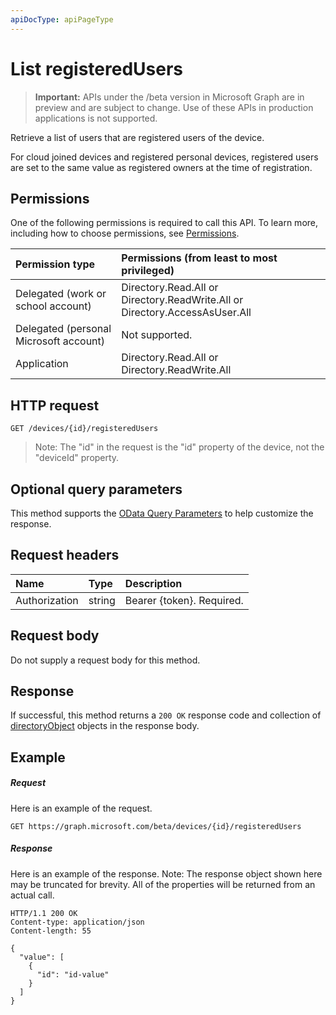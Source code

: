 ```yaml
---
apiDocType: apiPageType
---
```

# List registeredUsers

> **Important:** APIs under the /beta version in Microsoft Graph are in preview and are subject to change. Use of these APIs in production applications is not supported.

Retrieve a list of users that are registered users of the device.

For cloud joined devices and registered personal devices, registered users are set to the same value as registered owners at the time of registration.

## Permissions
One of the following permissions is required to call this API. To learn more, including how to choose permissions, see [Permissions](../../../concepts/permissions_reference.md).

|Permission type      | Permissions (from least to most privileged)              |
|:--------------------|:---------------------------------------------------------|
|Delegated (work or school account) | Directory.Read.All or Directory.ReadWrite.All or Directory.AccessAsUser.All    |
|Delegated (personal Microsoft account) | Not supported. |
|Application | Directory.Read.All or Directory.ReadWrite.All |

## HTTP request
<!-- { "blockType": "ignored" } -->
```http
GET /devices/{id}/registeredUsers
```

> Note: The "id" in the request is the "id" property of the device, not the "deviceId" property.

## Optional query parameters
This method supports the [OData Query Parameters](https://developer.microsoft.com/graph/docs/concepts/query_parameters) to help customize the response.
## Request headers
| Name       | Type | Description|
|:-----------|:------|:----------|
| Authorization  | string  | Bearer {token}. Required. |

## Request body
Do not supply a request body for this method.

## Response

If successful, this method returns a `200 OK` response code and collection of [directoryObject](../resources/directoryobject.md) objects in the response body.
## Example
##### Request
Here is an example of the request.
<!-- {
  "blockType": "request",
  "name": "get_registeredusers"
}-->
```http
GET https://graph.microsoft.com/beta/devices/{id}/registeredUsers
```
##### Response
Here is an example of the response. Note: The response object shown here may be truncated for brevity. All of the properties will be returned from an actual call.
<!-- {
  "blockType": "response",
  "truncated": true,
  "@odata.type": "microsoft.graph.directoryObject",
  "isCollection": true
} -->
```http
HTTP/1.1 200 OK
Content-type: application/json
Content-length: 55

{
  "value": [
    {
      "id": "id-value"
    }
  ]
}
```

<!-- uuid: 8fcb5dbc-d5aa-4681-8e31-b001d5168d79
2015-10-25 14:57:30 UTC -->
<!-- {
  "type": "#page.annotation",
  "description": "List registeredUsers",
  "keywords": "",
  "section": "documentation",
  "tocPath": ""
}-->